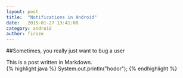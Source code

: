 ```yaml
---
layout: post
title:  "Notifications in Android"
date:   2015-01-27 13:41:00
category: android
author: firoze
---
```


##Sometimes, you really just want to bug a user

This is a post written in Markdown.  
{% highlight java %}
System.out.println("hodor");
{% endhighlight %}
